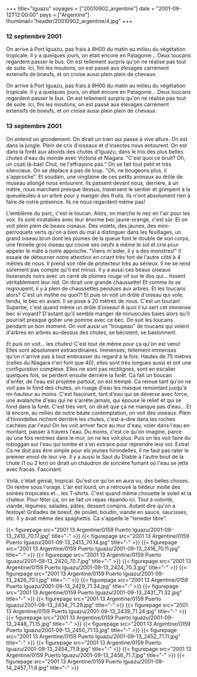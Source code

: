 +++
title="Iguazu"
voyages = ["20010902_argentine"]
date = "2001-09-12T12:00:00"
pays = ["Argentine"]
thumbnail="header/20010902_argentine/4.jpg"
+++
### 12 septembre 2001

On arrive à Port Iguazu, pas frais à 8H00 du matin au milieu du végétation 
tropicale. Il y a quelques jours, on était encore en Patagonie... Deux toucans 
regardent passer le bus. On est tellement surpris qu'on ne réalise pas tout 
de suite. Ici, fini les moutons, on est passé aux élevages carrément extensifs 
de boeufs, et on croise aussi plein plein de chevaux.

On arrive à Port Iguazu, pas frais à 8H00 du matin au milieu du végétation 
tropicale. Il y a quelques jours, on était encore en Patagonie... Deux toucans 
regardent passer le bus. On est tellement surpris qu'on ne réalise pas tout 
de suite. Ici, fini les moutons, on est passé aux élevages carrément extensifs 
de boeufs, et on croise aussi plein plein de chevaux.

### 13 septembre 2001

On entend un grondement. On dirait un train qui passe à vive allure. On est 
dans la jungle. Plein de cris d'oiseaux et d'insectes nous entourent. On est 
dans la forêt aux abords des chutes d'Iguazu, dans le trio des plus belles chutes 
d'eau du monde avec Victoria et Niagara. "C'est quoi ce bruit? Oh, un coati 
là-bas! Chut, ne l'effrayons pas." On se fait tout petit et très silencieux. 
On se déplace à pas de loup. "Oh, ne bougeons plus, il s'approche". Et soudain, 
une vingtaine de ces petits animaux au drôle de museau allongé nous entourent. 
Ils passent devant nous, derrière, à un mètre, nous marchent presque dessus, 
traversent le sentier et grimpent à la queueleuleu à un arbre pour y manger 
des fruits. Ils n'ont absolument rien à faire de notre présence. Ils ne nous 
regardent même pas!

L'emblème du parc, c'est le toucan. Alors, on marche le nez en l'air pour les 
voir. Ils sont inratables avec leur énorme bec jaune-orange, c'est sûr. Et on 
voit plein plein de beaux oiseaux. Des violets, des jaunes, des mini-perroquets 
verts qu'on a bien du mal à distinguer dans les feuillages, un grand oiseau 
brun dont les plumes de la queue font le double de son corps, une femelle gros 
oiseau qui couve ses oeufs à même le sol et crie pour appeler le mâle à notre 
approche. "Viens m'aider, il y a des monstres!" Il essaie de détourner notre 
attention en criant très fort de l'autre côté à 4 mètres de nous. Il prend son 
rôle de protecteur très au sérieux. Il ne se rend sûrement pas compte qu'il 
est minus. Il y a aussi ces beaux oiseaux tisserands noirs avec un carré de 
plumes rouge vif sur le dos qui... tissent véritablement leur nid. On dirait 
une grande chaussette! Et comme ils se regroupent, il y a plein de chaussettes 
pendues aux arbres. Et les toucans alors? C'est un mythe ou quoi?! Et puis on 
voit un drôle d'oiseau qui vole, tendu, le bec en avant. Il se pose à 20 mètres 
de nous. C'est un toucan! Superbe, c'est quand même un drôle d'oiseau! A quoi 
il lui sert cet immense bec si voyant? D'autant qu'il semble manger de minuscules 
baies alors qu'il pourrait presque gober une pomme avec ce bec. On suit les 
toucans pendant un bon moment. On voit aussi un "troupeau" de toucans qui volent 
d'arbres en arbres au-dessus des chutes, se bécotent, se bastonnent.

Et puis on voit... les chutes! C'est tout de même pour ça qu'on est venu! Elles 
sont absolument extraordinaires. Immenses, tellement immenses qu'on n'arrive 
pas à tout embrasser du regard à la fois. Hautes de 75 mètres (celles du Niagara 
n'en font que 40), elles sont très longues aussi et ont une configuration complexe. 
Elles ne sont pas rectilignes, sont en escalier quelques fois, se perdent ensuite 
derrière la forêt. Ca fait un boucan d'enfer, de l'eau est projetée partout, 
on est trempé. Ca remue tant qu'on ne voit pas le fond des chutes, un nuage 
d'eau les masque remontant jusqu'à mi-hauteur au moins. C'est fascinant, tant 
d'eau qui se déverse avec force, une avalanche d'eau qui ne s'arrête jamais, 
qui épouse le relief et qui se fond dans la forêt. C'est très vert, on dirait 
que ça ne manque pas d'eau... Et là encore, au milieu de notre béate contemplation, 
on voit des oiseaux. Plein d'hirondelles nichent derrière les chutes, c'est-à-dire 
dans les roches cachées par l'eau! On les voit arriver face au mur d'eau, voler 
dans l'eau en montant, passer à travers l'eau. Du moins, c'est ce qu'on imagine, 
parce qu'une fois rentrées dans le mur, on ne les voit plus. Puis on les voit 
faire du toboggan sur l'eau qui tombe et s'en extraire pour reprendre leur vol. 
Extra! Ca ne doit pas être simple pour els jeunes hirondelles, il ne faut pas 
rater le premier envol de leur vie. Il y a aussi le Saut du Diable à l'autre 
bout de la chute (1 ou 2 km) on dirait un chaudron de sorcière fumant où l'eau 
se jette avec fracas. Fascinant.

Voilà, c'était génial, tropical. Qu'est ce qu'on en aura vu, des belles choses. 
On rentre sous l'orage. L'air est lourd, on a retrouvé la tiédeur moite des 
soirées tropicales et... les T-shirts. C'est quand même chouette le soleil et 
la chaleur. Pour fêter ça, on se fait un repas répandu ici. Tout à volonté, 
viande, légumes, salades, pâtes, dessert compris. Autant dire qu'on a festoyé! 
Grillades de boeuf, de poulet, boudin, viande en sauce, saucisses, etc. Il y 
avait même des spaghettis. Ca s'appelle le "tenedor libre".


<div id="TOTO">{{< figurepage src="2001 13 Argentine/0159 Puerto Iguazu/2001-09-13_2410_70.17.jpg" title="-"  >}}
{{< figurepage src="2001 13 Argentine/0159 Puerto Iguazu/2001-09-13_2413_70.14.jpg" title="-"  >}}
{{< figurepage src="2001 13 Argentine/0159 Puerto Iguazu/2001-09-13_2416_70.11.jpg" title="-"  >}}
{{< figurepage src="2001 13 Argentine/0159 Puerto Iguazu/2001-09-13_2420_70.7.jpg" title="-"  >}}
{{< figurepage src="2001 13 Argentine/0159 Puerto Iguazu/2001-09-13_2424_70.3.jpg" title="-"  >}}
{{< figurepage src="2001 13 Argentine/0159 Puerto Iguazu/2001-09-13_2426_70.1.jpg" title="-"  >}}
{{< figurepage src="2001 13 Argentine/0159 Puerto Iguazu/2001-09-13_2429_71.34.jpg" title="-"  >}}
{{< figurepage src="2001 13 Argentine/0159 Puerto Iguazu/2001-09-13_2431_71.32.jpg" title="-"  >}}
{{< figurepage src="2001 13 Argentine/0159 Puerto Iguazu/2001-09-13_2434_71.29.jpg" title="-"  >}}
{{< figurepage src="2001 13 Argentine/0159 Puerto Iguazu/2001-09-13_2439_71.24.jpg" title="-"  >}}
{{< figurepage src="2001 13 Argentine/0159 Puerto Iguazu/2001-09-13_2448_71.15.jpg" title="-"  >}}
{{< figurepage src="2001 13 Argentine/0159 Puerto Iguazu/2001-09-13_2450_71.13.jpg" title="-"  >}}
{{< figurepage src="2001 13 Argentine/0159 Puerto Iguazu/2001-09-13_2452_71.11.jpg" title="-"  >}}
{{< figurepage src="2001 13 Argentine/0159 Puerto Iguazu/2001-09-13_2454_71.9.jpg" title="-"  >}}
{{< figurepage src="2001 13 Argentine/0159 Puerto Iguazu/2001-09-13_2456_71.7.jpg" title="-"  >}}
{{< figurepage src="2001 13 Argentine/0159 Puerto Iguazu/2001-09-14_2457_71.6.jpg" title="-"  >}}
</DIV>

